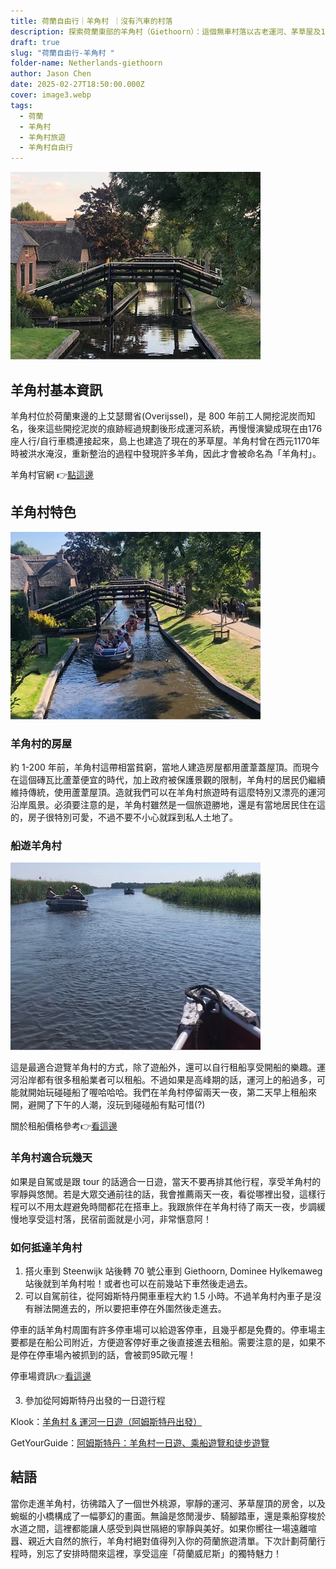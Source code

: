```yaml
---
title: 荷蘭自由行｜羊角村 ｜沒有汽車的村落
description: 探索荷蘭東部的羊角村（Giethoorn）：這個無車村落以古老運河、茅草屋及176座橋梁展現獨特魅力，是百萬遊客嚮往的悠閒度假勝地
draft: true
slug: "荷蘭自由行-羊角村 "
folder-name: Netherlands-giethoorn
author: Jason Chen
date: 2025-02-27T18:50:00.000Z
cover: image3.webp
tags:
  - 荷蘭
  - 羊角村
  - 羊角村旅遊
  - 羊角村自由行
---
```

![](image3.webp)

## 羊角村基本資訊

羊角村位於荷蘭東邊的上艾瑟爾省(Overijssel)，是 800 年前工人開挖泥炭而知名，後來這些開挖泥炭的痕跡經過規劃後形成運河系統，再慢慢演變成現在由176座人行/自行車橋連接起來，島上也建造了現在的茅草屋。羊角村曾在西元1170年時被洪水淹沒，重新整治的過程中發現許多羊角，因此才會被命名為「羊角村」。

羊角村官網 👉[點這邊](https://giethoornvillage.com/)

## 羊角村特色

![](image2.webp)

### [](https://giethoornvillage.com/)[](https://giethoornvillage.com/)**羊角村的房屋**

約 1-200 年前，羊角村這帶相當貧窮，當地人建造房屋都用蘆葦蓋屋頂。而現今在這個磚瓦比蘆葦便宜的時代，加上政府被保護景觀的限制，羊角村的居民仍繼續維持傳統，使用蘆葦屋頂。造就我們可以在羊角村旅遊時有這麼特別又漂亮的運河沿岸風景。必須要注意的是，羊角村雖然是一個旅遊勝地，還是有當地居民住在這的，房子很特別可愛，不過不要不小心就踩到私人土地了。

### **船遊羊角村**

![](image1.webp)

這是最適合遊覽羊角村的方式，除了遊船外，還可以自行租船享受開船的樂趣。運河沿岸都有很多租船業者可以租船。不過如果是高峰期的話，運河上的船過多，可能就開始玩碰碰船了喔哈哈哈。我們在羊角村停留兩天一夜，第二天早上租船來開，避開了下午的人潮，沒玩到碰碰船有點可惜(?)

關於租船價格參考👉[看這邊](https://giethoornvillage.com/rent-a-boat-in-giethoorn/)

### **羊角村適合玩幾天**

如果是自駕或是跟 tour 的話適合一日遊，當天不要再排其他行程，享受羊角村的寧靜與悠閒。若是大眾交通前往的話，我會推薦兩天一夜，看從哪裡出發，這樣行程可以不用太趕避免時間都花在搭車上。我跟旅伴在羊角村待了兩天一夜，步調緩慢地享受這村落，民宿前面就是小河，非常愜意阿！

### **如何抵達羊角村**

1. 搭火車到 Steenwijk 站後轉 70 號公車到 Giethoorn, Dominee Hylkemaweg 站後就到羊角村啦！或者也可以在前幾站下車然後走過去。
2. 可以自駕前往，從阿姆斯特丹開車車程大約 1.5 小時。不過羊角村內車子是沒有辦法開進去的，所以要把車停在外圍然後走進去。

停車的話羊角村周圍有許多停車場可以給遊客停車，且幾乎都是免費的。停車場主要都是在船公司附近，方便遊客停好車之後直接進去租船。需要注意的是，如果不是停在停車場內被抓到的話，會被罰95歐元喔！

停車場資訊👉[看這邊](https://giethoornvillage.com/giethoorn-parking/)

3. 參加從阿姆斯特丹出發的一日遊行程

Klook：[羊角村 & 運河一日遊（阿姆斯特丹出發）](https://klook.tp.st/KShvB7Eh)

GetYourGuide：[阿姆斯特丹：羊角村一日遊、乘船遊覽和徒步遊覽](https://getyourguide.tp.st/UxSGyIXI)

## [](https://getyourguide.tp.st/UxSGyIXI)結語

[](https://giethoornvillage.com/rent-a-boat-in-giethoorn/)[](https://giethoornvillage.com/rent-a-boat-in-giethoorn/)[](https://giethoornvillage.com/)當你走進羊角村，彷彿踏入了一個世外桃源，寧靜的運河、茅草屋頂的房舍，以及蜿蜒的小橋構成了一幅夢幻的畫面。無論是悠閒漫步、騎腳踏車，還是乘船穿梭於水道之間，這裡都能讓人感受到與世隔絕的寧靜與美好。如果你嚮往一場遠離喧囂、親近大自然的旅行，羊角村絕對值得列入你的荷蘭旅遊清單。下次計劃荷蘭行程時，別忘了安排時間來這裡，享受這座「荷蘭威尼斯」的獨特魅力！
